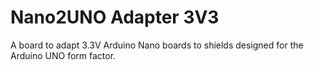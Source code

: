 # Nano2UNO Adapter 3V3
A board to adapt 3.3V Arduino Nano boards to shields designed for the Arduino UNO form factor.

